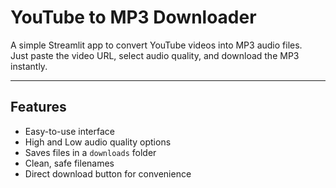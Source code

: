 # YouTube to MP3 Downloader

A simple Streamlit app to convert YouTube videos into MP3 audio files.  
Just paste the video URL, select audio quality, and download the MP3 instantly.

---

## Features

- Easy-to-use interface  
- High and Low audio quality options  
- Saves files in a `downloads` folder  
- Clean, safe filenames  
- Direct download button for convenience  



